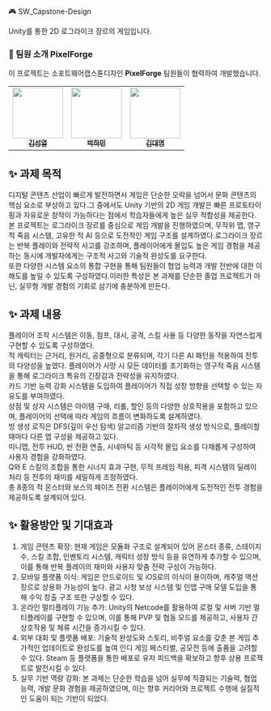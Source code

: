 🎮 SW_Capstone-Design

Unity를 통한 2D 로그라이크 장르의 게임입니다.

### 🤝 팀원 소개 PixelForge
이 프로젝트는 소포트웨어캡스톤디자인 **PixelForge** 팀원들이 협력하여 개발했습니다.

<table>
  <tbody>
    <tr>
      <td align="center"><a href="https://github.com/GithubOfHermes">
        <img src="https://github.com/GithubOfHermes.png?size=100" width="100px;" alt=""/><br /><sub><b>김성열</b></sub></a><br />
      </td>
      <td align="center"><a href="https://github.com/inNewPG">
        <img src="https://github.com/inNewPG.png?size=100" width="100px;" alt=""/><br /><sub><b>박하민</b></sub></a><br />
      </td>
      <td align="center"><a href="https://github.com/Ryder76524">
        <img src="https://github.com/Ryder76524.png?size=100" width="100px;" alt=""/><br /><sub><b>김대명</b></sub></a><br />
      </td>
    </tr>
  </tbody>
</table>

## ✨ 과제 목적
  디지털 콘텐츠 산업이 빠르게 발전하면서 게임은 단순한 오락을 넘어서 문화 콘텐츠의 핵심 요소로 부상하고 있다.그 중에서도 Unity 기반의 2D 게임 개발은 빠른 프로토타이핑과 자유로운 창작이 가능하다는 점에서 학습자들에게 높은 실무 적합성을 제공한다.
  <br>본 프로젝트는 로그라이크 장르를 중심으로 게임 개발을 진행하였으며, 무작위 맵, 영구적 죽음 시스템, 고유한 적 AI 등으로 도전적인 게임 구조를 설계하였다.로그라이크 장르는 반복 플레이와 전략적 사고를 강조하며, 플레이어에게 몰입도 높은 게임 경험을 제공하는 동시에 개발자에게는 구조적 사고와 기술적 완성도를 요구한다.
  <br>또한 다양한 시스템 요소의 통합 구현을 통해 팀원들이 협업 능력과 개발 전반에 대한 이해도를 높일 수 있도록 구성하였다.이러한 특성은 본 과제를 단순한 졸업 프로젝트가 아닌, 실무형 개발 경험의 기회로 삼기에 충분하게 만든다.

## ✨ 과제 내용
  플레이어 조작 시스템은 이동, 점프, 대시, 공격, 스킬 사용 등 다양한 동작을 자연스럽게 구현할 수 있도록 구성하였다. 
  <br>적 캐릭터는 근거리, 원거리, 공중형으로 분류되며, 각기 다른 AI 패턴을 적용하여 전투의 다양성을 높였다. 플레이어가 사망 시 모든 데이터를 초기화하는 영구적 죽음 시스템을 통해 로그라이크 특유의 긴장감과 전략성을 유지하였다. 
  <br>카드 기반 능력 강화 시스템을 도입하여 플레이어가 직접 성장 방향을 선택할 수 있는 자유도를 부여하였다. 
  <br>상점 및 상자 시스템은 아이템 구매, 리롤, 할인 등의 다양한 상호작용을 포함하고 있으며, 플레이어의 선택에 따라 게임의 흐름이 변화하도록 설계하였다. 
  <br>방 생성 로직은 DFS(깊이 우선 탐색) 알고리즘 기반의 절차적 생성 방식으로, 플레이할 때마다 다른 맵 구성을 제공하고 있다.
  <br>미니맵, 전투 HUD, 씬 전환 연출, 시네마틱 등 시각적 몰입 요소를 다채롭게 구성하여 사용자 경험을 강화하였다. 
  <br>Q와 E 스킬의 조합을 통한 시너지 효과 구현, 무적 프레임 적용, 피격 시스템의 딜레이 처리 등 전투의 재미를 세밀하게 조정하였다. 
  <br>총 8종의 적 몬스터와 보스의 페이즈 전환 시스템은 플레이어에게 도전적인 전투 경험을 제공하도록 설계되어 있다.

## ✨ 활용방안 및 기대효과
1. 게임 콘텐츠 확장: 현재 게임은 모듈화 구조로 설계되어 있어 몬스터 종류, 스테이지 수, 스킬 조합, 인벤토리 시스템, 캐릭터 성장 방식 등을 유연하게 추가할 수 있으며, 이를 통해 반복 플레이의 재미와 사용자 맞춤 전략 구성이 가능하다.
2. 모바일 플랫폼 이식: 게임은 안드로이드 및 iOS로의 이식이 용이하며, 캐주얼 액션 장르로 상용화 가능성이 높다. 광고 시청 보상 시스템 및 인앱 구매 모델 도입을 통해 수익 창출 구조 또한 구상할 수 있다.
3. 온라인 멀티플레이 기능 추가: Unity의 Netcode를 활용하여 로컬 및 서버 기반 멀티플레이를 구현할 수 있으며, 이를 통해 PVP 및 협동 모드를 제공하고, 사용자 간 상호작용 및 체류 시간을 증가시킬 수 있다.
4. 외부 대회 및 플랫폼 배포: 기술적 완성도와 스토리, 비주얼 요소를 갖춘 본 게임 추가적인 업데이트로 완성도를 높여 인디 게임 페스티벌, 공모전 등에 출품을 고려할 수 있다. Steam 등 플랫폼을 통한 배포로 유저 피드백을 확보하고 향후 상용 프로젝트로 발전시킬 수 있다.
5. 실무 기반 역량 강화: 본 과제는 단순한 학습을 넘어 실무에 직결되는 기술력, 협업 능력, 개발 문화 경험을 제공하였으며, 이는 향후 커리어와 프로젝트 수행에 실질적인 도움이 되는 기반이 되었다.
